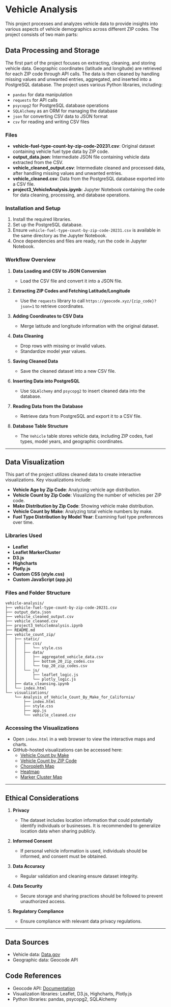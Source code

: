 # Vehicle Analysis

This project processes and analyzes vehicle data to provide insights into various aspects of vehicle demographics across different ZIP codes. The project consists of two main parts:

## Data Processing and Storage
The first part of the project focuses on extracting, cleaning, and storing vehicle data. Geographic coordinates (latitude and longitude) are retrieved for each ZIP code through API calls. The data is then cleaned by handling missing values and unwanted entries, aggregated, and inserted into a PostgreSQL database. The project uses various Python libraries, including:

- `pandas` for data manipulation
- `requests` for API calls
- `psycopg2` for PostgreSQL database operations
- `SQLAlchemy` as an ORM for managing the database
- `json` for converting CSV data to JSON format
- `csv` for reading and writing CSV files

### Files

- **vehicle-fuel-type-count-by-zip-code-20231.csv**: Original dataset containing vehicle fuel type data by ZIP code.
- **output_data.json**: Intermediate JSON file containing vehicle data extracted from the CSV.
- **vehicle_cleaned_output.csv**: Intermediate cleaned and processed data, after handling missing values and unwanted entries.
- **vehicle_cleaned.csv**: Data from the PostgreSQL database exported into a CSV file.
- **project3_VehicleAnalysis.ipynb**: Jupyter Notebook containing the code for data cleaning, processing, and database operations.

### Installation and Setup

1. Install the required libraries.
2. Set up the PostgreSQL database.
3. Ensure `vehicle-fuel-type-count-by-zip-code-20231.csv` is available in the same directory as the Jupyter Notebook.
4. Once dependencies and files are ready, run the code in Jupyter Notebook.

### Workflow Overview

1. **Data Loading and CSV to JSON Conversion**
   - Load the CSV file and convert it into a JSON file.

2. **Extracting ZIP Codes and Fetching Latitude/Longitude**
   - Use the `requests` library to call `https://geocode.xyz/{zip_code}?json=1` to retrieve coordinates.

3. **Adding Coordinates to CSV Data**
   - Merge latitude and longitude information with the original dataset.

4. **Data Cleaning**
   - Drop rows with missing or invalid values.
   - Standardize model year values.

5. **Saving Cleaned Data**
   - Save the cleaned dataset into a new CSV file.

6. **Inserting Data into PostgreSQL**
   - Use `SQLAlchemy` and `psycopg2` to insert cleaned data into the database.

7. **Reading Data from the Database**
   - Retrieve data from PostgreSQL and export it to a CSV file.

8. **Database Table Structure**
   - The `Vehicle` table stores vehicle data, including ZIP codes, fuel types, model years, and geographic coordinates.

---
## Data Visualization

This part of the project utilizes cleaned data to create interactive visualizations. Key visualizations include:

- **Vehicle Age by Zip Code**: Analyzing vehicle age distribution.
- **Vehicle Count by Zip Code**: Visualizing the number of vehicles per ZIP code.
- **Make Distribution by Zip Code**: Showing vehicle make distribution.
- **Vehicle Count by Make**: Analyzing total vehicle numbers by make.
- **Fuel Type Distribution by Model Year**: Examining fuel type preferences over time.

### Libraries Used

- **Leaflet**
- **Leaflet MarkerCluster**
- **D3.js**
- **Highcharts**
- **Plotly.js**
- **Custom CSS (style.css)**
- **Custom JavaScript (app.js)**

### Files and Folder Structure

```
vehicle-analysis/
├── vehicle-fuel-type-count-by-zip-code-20231.csv
├── output_data.json
├── vehicle_cleaned_output.csv
├── vehicle_cleaned.csv
├── project3_VehicleAnalysis.ipynb
├── README.md
├── vehicle_count_zip/
│   ├── static/
│   │   ├── css/
│   │   │   └── style.css
│   │   ├── data/
│   │   │   ├── aggregated_vehicle_data.csv
│   │   │   ├── bottom_20_zip_codes.csv
│   │   │   └── top_20_zip_codes.csv
│   │   └── js/
│   │       ├── leaflet_logic.js
│   │       └── plotly_logic.js
│   ├── data_cleansing.ipynb
│   └── index.html
└── visualizations/
    └── Analysis_of_Vehicle_Count_By_Make_for_California/
        ├── index.html
        ├── style.css
        ├── app.js
        └── vehicle_cleaned.csv
```

### Accessing the Visualizations

- Open `index.html` in a web browser to view the interactive maps and charts.
- GitHub-hosted visualizations can be accessed here:
  - [Vehicle Count by Make](https://mctrashmoney.github.io/vehicle-analysis/visualizations/Analysis%20of%20Vehicle%20Count%20By%20Make%20for%20California%20State/)
  - [Vehicle Count by ZIP Code](https://mctrashmoney.github.io/vehicle-analysis/vehicle_count_zip/)
  - [Choropleth Map](https://mctrashmoney.github.io/vehicle-analysis/visualizations/Analysis_of_Zipcode_Make/Chropleth/)
  - [Heatmap](https://mctrashmoney.github.io/vehicle-analysis/visualizations/Analysis_of_Zipcode_Make/Heatmap/)
  - [Marker Cluster Map](https://mctrashmoney.github.io/vehicle-analysis/visualizations/Analysis_of_Zipcode_Make/Marker%20_Cluster%20_Map/)

---
## Ethical Considerations

1. **Privacy**
   - The dataset includes location information that could potentially identify individuals or businesses. It is recommended to generalize location data when sharing publicly.

2. **Informed Consent**
   - If personal vehicle information is used, individuals should be informed, and consent must be obtained.

3. **Data Accuracy**
   - Regular validation and cleaning ensure dataset integrity.

4. **Data Security**
   - Secure storage and sharing practices should be followed to prevent unauthorized access.

5. **Regulatory Compliance**
   - Ensure compliance with relevant data privacy regulations.

---
## Data Sources

- Vehicle data: [Data.gov](https://catalog.data.gov/dataset/vehicle-fuel-type-count-by-zip-code)
- Geographic data: Geocode API

## Code References

- Geocode API: [Documentation](https://geocode.xyz/)
- Visualization libraries: Leaflet, D3.js, Highcharts, Plotly.js
- Python libraries: pandas, psycopg2, SQLAlchemy

